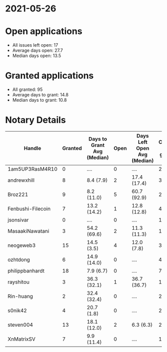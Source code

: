 2021-05-26
==========

# Open applications

- All issues left open: 17
- Average days open: 27.7
- Median days open: 13.5

# Granted applications

- All granted: 95
- Average days to grant: 14.8
- Median days to grant: 10.8

# Notary Details

| Handle            |   Granted | Days to Grant Avg (Median)   |   Open | Days Left Open Avg (Median)   |   Closed (no grant) |
|-------------------|-----------|------------------------------|--------|-------------------------------|---------------------|
| 1am5UP3RasM4R10   |         0 | ....                         |      0 | ....                          |                   2 |
| andrewxhill       |         8 | 8.4  (7.9)                   |      2 | 17.4  (17.4)                  |                  30 |
| Broz221           |         9 | 8.2  (11.0)                  |      5 | 60.7  (92.9)                  |                  20 |
| Fenbushi-Filecoin |         7 | 13.2  (14.2)                 |      1 | 12.8  (12.8)                  |                  44 |
| jsonsivar         |         0 | ....                         |      0 | ....                          |                  13 |
| MasaakiNawatani   |         3 | 54.2  (69.6)                 |      2 | 11.3  (11.3)                  |                  18 |
| neogeweb3         |        15 | 14.5  (3.5)                  |      4 | 12.0  (7.8)                   |                  31 |
| ozhtdong          |         6 | 14.9  (14.0)                 |      0 | ....                          |                  41 |
| philippbanhardt   |        18 | 7.9  (6.7)                   |      0 | ....                          |                  73 |
| rayshitou         |         3 | 36.3  (32.1)                 |      1 | 36.7  (36.7)                  |                  10 |
| Rin-huang         |         2 | 32.4  (32.4)                 |      0 | ....                          |                   2 |
| s0nik42           |         4 | 20.7  (1.8)                  |      0 | ....                          |                  20 |
| steven004         |        13 | 18.1  (12.0)                 |      2 | 6.3  (6.3)                    |                  23 |
| XnMatrixSV        |         7 | 9.9  (11.4)                  |      0 | ....                          |                  12 |
